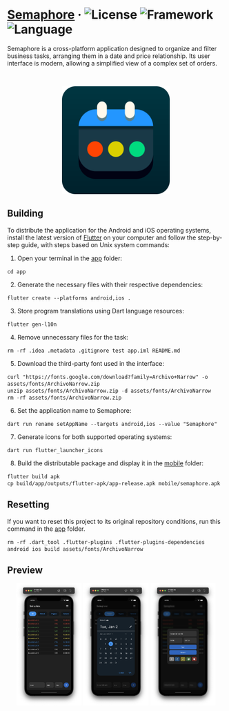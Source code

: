 # [Semaphore](https://github.com/ruancarllo/semaphore) &middot; ![License](https://img.shields.io/badge/License-BSD--3--Clause_Clear-darkorchid?style=flat-square) ![Framework](https://img.shields.io/badge/Framework-Flutter-dodgerblue?style=flat-square) ![Language](https://img.shields.io/badge/Language-Dart-darkturquoise?style=flat-square)

Semaphore is a cross-platform application designed to organize and filter business tasks, arranging them in a date and price relationship. Its user interface is modern, allowing a simplified view of a complex set of orders.

<br>

<p align="center">
  <img src="./app/assets/icons/semaphore-icon-rounded.png" alt="Semaphore icon" width="250">
</p>


## Building

To distribute the application for the Android and iOS operating systems, install the latest version of [Flutter](https://flutter.dev) on your computer and follow the step-by-step guide, with steps based on Unix system commands:

1. Open your terminal in the [app](./app) folder:

```shell
cd app
```

2. Generate the necessary files with their respective dependencies:

```shell
flutter create --platforms android,ios .
```

3. Store program translations using Dart language resources:

```shell
flutter gen-l10n
```

4. Remove unnecessary files for the task:

```shell
rm -rf .idea .metadata .gitignore test app.iml README.md
```

5. Download the third-party font used in the interface:

```shell
curl "https://fonts.google.com/download?family=Archivo+Narrow" -o assets/fonts/ArchivoNarrow.zip
unzip assets/fonts/ArchivoNarrow.zip -d assets/fonts/ArchivoNarrow
rm -rf assets/fonts/ArchivoNarrow.zip
```

6. Set the application name to Semaphore:

```shell
dart run rename setAppName --targets android,ios --value "Semaphore"
```

7. Generate icons for both supported operating systems:

```shell
dart run flutter_launcher_icons
```

8. Build the distributable package and display it in the [mobile](./app/mobile) folder:

```shell
flutter build apk
cp build/app/outputs/flutter-apk/app-release.apk mobile/semaphore.apk
```

## Resetting

If you want to reset this project to its original repository conditions, run this command in the [app](./app) folder.

```shell
rm -rf .dart_tool .flutter-plugins .flutter-plugins-dependencies android ios build assets/fonts/ArchivoNarrow
```

## Preview

<p align="center">
  <img src="docs/Application preview 1.png" width="30%">
  <img src="docs/Application preview 3.png" width="30%">
  <img src="docs/Application preview 5.png" width="30%">
</p>